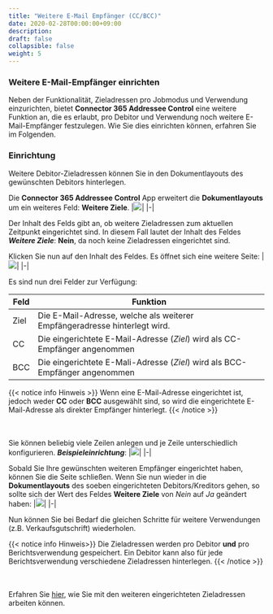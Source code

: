 ```yaml
---
title: "Weitere E-Mail Empfänger (CC/BCC)"
date: 2020-02-28T00:00:00+09:00
description: 
draft: false
collapsible: false
weight: 5
---
```

### Weitere E-Mail-Empfänger einrichten

Neben der Funktionalität, Zieladressen pro Jobmodus und Verwendung einzurichten,
bietet **Connector 365 Addressee Control** eine weitere Funktion an, die es erlaubt, pro Debitor und Verwendung noch weitere E-Mail-Empfänger festzulegen. Wie Sie dies einrichten können, erfahren Sie im Folgenden.

### Einrichtung
Weitere Debitor-Zieladressen können Sie in den Dokumentlayouts des gewünschten Debitors hinterlegen.

Die **Connector 365 Addressee Control** App erweitert die **Dokumentlayouts** um ein weiteres Feld: **Weitere Ziele**.
|![](/images/apps/Addresse_Control/Dokumentenlayouts_Weitere_Zieladressen.png)|
|-|

Der Inhalt des Felds gibt an, ob weitere Zieladressen zum aktuellen Zeitpunkt eingerichtet sind. In diesem Fall lautet der Inhalt des Feldes ***Weitere Ziele***: **Nein**, da noch keine Zieladressen eingerichtet sind.

Klicken Sie nun auf den Inhalt des Feldes. Es öffnet sich eine weitere Seite:
|![](images/apps/Addresse_Control/Weitere_Zieladressen_Page.png)|
|-|

Es sind nun drei Felder zur Verfügung:

| Feld | Funktion|
|-|-|
| Ziel | Die E-Mail-Adresse, welche als weiterer Empfängeradresse hinterlegt wird.  |
| CC   | Die eingerichtete E-Mail-Adresse (*Ziel*) wird als CC-Empfänger angenommen |
| BCC  | Die eingerichtete E-Mali-Adresse (*Ziel*) wird als BCC-Empfänger angenommen |

{{< notice info Hinweis >}}
Wenn eine E-Mail-Adresse eingerichtet ist, jedoch weder **CC** oder **BCC** ausgewählt sind, so wird die eingerichtete E-Mail-Adresse als direkter Empfänger hinterlegt.
{{< /notice >}}

<br></br>
Sie können beliebig viele Zeilen anlegen und je Zeile unterschiedlich konfigurieren.
***Beispieleinrichtung***:
|![](images/apps/Addresse_Control/Weitere_Zieladressen_Beispiel_Einrichtung.png)|
|-|

Sobald Sie Ihre gewünschten weiteren Empfänger eingerichtet haben, können Sie die Seite schließen.
Wenn Sie nun wieder in die **Dokumentlayouts** des soeben eingerichteten Debitors/Kreditors gehen,
so sollte sich der Wert des Feldes **Weitere Ziele** von *Nein* auf *Ja* geändert haben: 
|![](images/apps/Addresse_Control/Dokumentenlayouts_Weitere_Zieladressen_Targets.png)|
|-|

Nun können Sie bei Bedarf die gleichen Schritte für weitere Verwendungen (z.B. Verkaufsgutschrift) wiederholen.

{{< notice info Hinweis>}}
Die Zieladressen werden pro Debitor **und** pro Berichtsverwendung gespeichert. Ein Debitor kann also für jede Berichtsverwendung verschiedene Zieladressen hinterlegen.
{{< /notice >}}

<br></br>
Erfahren Sie [hier](/de-de/apps/addressee-control/working-with-addresse-control/further_targets), wie Sie mit den weiteren eingerichteten Zieladressen arbeiten können.